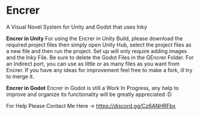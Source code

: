 # Encrer
A Visual Novel System for Unity and Godot that uses Inky

**Encrer in Unity**
For using the Encrer in Unity Build, please download the required project files then simply open Unity Hub, select the project files as a new file and then run the project. Set up will only require adding images and the Inky File. Be sure to delete the Godot Files in the GEncrer Folder.
For an indirect port, you can use as little or as many files as you want from Encrer.
If you have any ideas for improvement feel free to make a fork, ill try to merge it.

**Encrer in Godot**
Encrer in Godot is still a Work In Progress, any help to improve and organize its functionality will be greatly appreciated :D

For Help Please Contact Me Here -> https://discord.gg/Cz6ANHRFbx 
